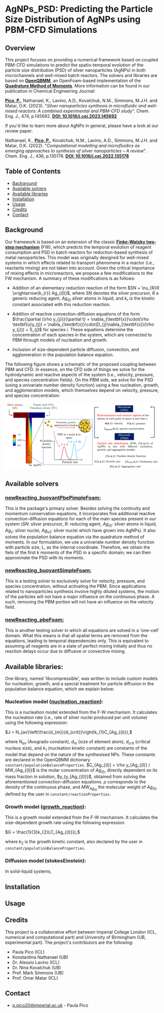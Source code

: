 # AgNPs_PSD: Predicting the Particle Size Distribution of AgNPs using PBM-CFD Simulations

## Overview
This project focuses on providing a numerical framework based on coupled PBM-CFD simulations to predict the spatio-temporal evolution of the particle size distribution (PSD) of silver nanoparticles (AgNPs) in both microchannels and well-mixed batch reactors. The solvers and libraries are based on **[OpenQBMM](https://github.com/OpenQBMM/OpenQBMM)**, an OpenFoam-based implementation of the **[Quadrature Method of Moments](https://www.sciencedirect.com/science/article/pii/S0009250917306590?via%3Dihub)**. More information can be found in our publication in Chemical Engineering Journal:

**<ins>Pico, P.</ins>**, Nathanael, K., Lavino, A.D., Kovalchuk, N.M., Simmons, M.J.H. and Matar, O.K. (2023). "*Silver nanoparticles synthesis in microfluidic and well-mixed reactors: A combined experimental and PBM-CFD study*". Chem. Eng. J., 474, p.145692. **[DOI: 10.1016/j.cej.2023.145692](https://www.sciencedirect.com/science/article/pii/S1385894723044236)**

If you'd like to learn more about AgNPs in general, please have a look at our review paper:

Nathanael, K., **<ins>Pico, P.</ins>**, Kovalchuk, N.M., Lavino, A.D., Simmons, M.J.H. and Matar, O.K. (2022). "*Computational modelling and microfluidics as emerging approaches to synthesis of silver nanoparticles – A review*". Chem. Eng. J., 436, p.135178. **[DOI: 10.1016/j.cej.2022.135178](https://www.sciencedirect.com/science/article/pii/S1385894722006830)**

## Table of Contents
- [Background](#background)
- [Available solvers](#available-solvers)
- [Available libraries](#available-libraries)
- [Installation](#installation)
- [Usage](#usage)
- [Credits](#credits)
- [Contact](#contact)

## Background

Our framework is based on an extension of the classic **[Finke-Watzky two-step mechanism](https://pubs.acs.org/doi/10.1021/ja9705102)** (FW), which predicts the temporal evolution of reagent consumption and PSD in batch reactors for reduction-based synthesis of metal nanoparticles. This model was originally designed for well-mixed systems in which effects related to transport phenomena in a reactor (i.e., reactants mixing) are not taken into account. Given the critical importance of mixing effects in microreactors, we propose a few modifications to the FW mechanism. A summary of these modifications is as follows:

- Addition of an elementary reduction reaction of the form $SN + \nu_{R}R \xrightarrow{k_{r}} Ag_{(l)}$, where $SN$ denotes the silver precursor, $R$ a generic reducing agent, $Ag_{(l)}$ silver atoms in liquid, and $k_{r}$ is the kinetic constant associated with this reduction reaction. 

- Addition of reactive convection-diffusion equations of the form $\frac{\partial (\rho y_{j})}{\partial t} + \nabla_{\textbf{x}}\cdot(\rho \textbf{u}y_{j}) = \nabla_{\textbf{x}}\cdot(D_{j}\nabla_{\textbf{x}}(\rho y_{j})) + S_{j}$ for species $i$. These equations determine the concentration of each species in the system, which are connected to PBM through models of nucleation and growth.
  
- Inclusion of size-dependent particle diffusion, convection, and agglomeration in the population balance equation.

The following figure shows a schematic of the proposed coupling between PBM and CFD. In essence, on the CFD side of things we solve for the hydrodynamic and reactive aspects of the system (i.e., velocity, pressure, and species concentration fields). On the PBM side, we solve for the PSD (using a univariate number density function) using a few nucleation, growth, and agglomeration models, which themselves depend on velocity, pressure, and species concentration:

![coupling](https://github.com/ppico20/PREMIERE_CS4_microfluidics/blob/master/Coupling_PBM-CFD.png)

## Available solvers

### [newReacting_buoyantPbePimpleFoam:](https://github.com/ppico20/PREMIERE_CS4_microfluidics/tree/master/applications/solvers/newReacting_buoyantPbePimpleFoam)

This is the package's primary solver. Besides solving the continuity and momentum conservation equations, it incorporates five additional reactive convection-diffusion equations for each of the main species present in our system ($SN$: silver precursor, $R$: reducing agent, $Ag_{(l)}$: silver atoms in liquid, $Ag_{s}$: silver nuclei, $Ag_{s2}$: silver nuclei which have grown into AgNPs). It also solves the population balance equation via the quadrature method of moments. In our formulation, we use a univariate number density function with particle size, L, as the internal coordinate. Therefore, we obtain the fiels of the first $k$ moments of the PSD in a specific domain; we can then approximate the PSD with its moments.

### [newReacting_buoyantSimpleFoam:](https://github.com/ppico20/PREMIERE_CS4_microfluidics/tree/master/applications/solvers/newReacting_buoyantSimpleFoam)

This is a testing solver to exclusively solve for velocity, pressure, and species concentration, without activating the PBM. Since applications related to nanoparticles synthesis involve highly diluted systems, the motion of the particles will not have a major influence on the continuous phase. A such, removing the PBM portion will not have an influence on the velocity field.

### [newReacting_pbeFoam:](https://github.com/ppico20/PREMIERE_CS4_microfluidics/tree/master/applications/solvers/reacting_pbeFoam)

This is another testing solver in which all equations are solved in a 'one-cell' domain. What this means is that all spatial terms are removed from the equations, leading to temporal dependencies only. This is equivalent to assuming all reagents are in a state of perfect mixing initially and thus no reaction delays occur due to diffusive or convective mixing.

## Available libraries:

One library, named 'libcompressible', was written to include custom models for nucleation, growth, and a special treatment for particle diffusion in the population balance equation, which we explain below:

### Nucleation model ([nucleation_reaction](https://github.com/ppico20/PREMIERE_CS4_microfluidics/tree/master/libcompressible/nucleationModels/nucleation_reaction)):

This is a nucleation model extended from the F-W mechanism. It calculates the nucleation rate (i.e., rate of silver nuclei produced per unit volume) using the following expression:

$J = N_{av}\left(\frac{d_{m}}{d_{crit}}\right)k_{1}C_{Ag_{(l)}},$

where $N_{av}$ (Avogrado constant), $d_{m}$ (size of element atom), $d_{crit}$ (critical nucleus size), and $k_{1}$ (nucleation kinetic constant) are constants of the model that depend on the nature of the synthesised NPs. These constants are declared in the OpenQBMM dictionary ```constant/populationBalanceProperties```. $C_{Ag_{(l)} = \rho y_{Ag_{(l)} / MW_{Ag_{(l)}$ is the molar concentration of $Ag_{(l)}$, directly dependent on its mass fraction in solution, $y_{y_{Ag_{(l)}}$, obtained from solving the aforementioned convection-diffusion equations. $\rho$ corresponds to the density of the continuous phase, and $MW_{Ag_{(l)}}$ the molecular weight of $Ag_{(l)}$, defined by the user in ```constant/reactionProperties```.

### Growth model ([growth_reaction](https://github.com/ppico20/PREMIERE_CS4_microfluidics/tree/master/libcompressible/growthModels/growth_reaction)):

This is a growth model extended from the F-W mechanism. It calculates the size-dependent growth rate using the following expression: 

$G = \frac{1}{3}k_{2}LC_{Ag_{(l)}}),$

where $k_{2}$ is the growth kinetic constant, also declared by the user in ```constant/populationBalanceProperties```.

### Diffusion model (stokesEinstein):

In solid-liquid systems, 

## Installation


## Usage


## Credits

This project is a collaborative effort between Imperial College London (ICL, numerical and computational part) and University of Birmingham (UB, experimental part). The project's contributors are the following:

- Paula Pico (ICL)
- Konstantina Nathanael (UB)
- Dr. Alessio Lavino (ICL)
- Dr. Nina Kovalchuk (UB)
- Prof. Mark Simmons (UB)
- Prof. Omar Matar (ICL)

## Contact
- p.pico20@imperial.ac.uk - Paula Pico
